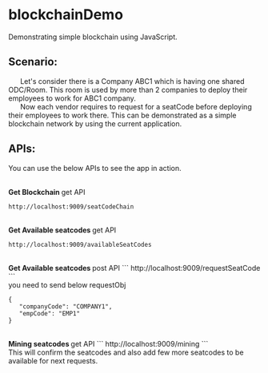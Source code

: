 # blockchainDemo
Demonstrating simple blockchain using JavaScript.

 ## Scenario:
<p>
   &nbsp;&nbsp;&nbsp;&nbsp;&nbsp; Let's consider there is a Company ABC1 which is having one shared ODC/Room. This room is used by more than 2 companies to deploy their employees to work for ABC1 company.<br/>
  &nbsp;&nbsp;&nbsp;&nbsp;&nbsp; Now each vendor requires to request for a seatCode before deploying their employees to work there. This can be demonstrated as a simple blockchain network by using the current application.
</p>

 ## APIs:
 <p> You can use the below APIs to see the app in action.</p>
 <br/>
 <b>Get  Blockchain </b> get API 
 
```
http://localhost:9009/seatCodeChain
```

 <br/> 
 <b>Get  Available seatcodes </b> get API 
 
 ```
http://localhost:9009/availableSeatCodes
```

 <br/> 
 <b>Get  Available seatcodes </b> post API 
  ```
http://localhost:9009/requestSeatCode
```
 <br/>
you need to send below requestObj <br/>

 ```
{	
	"companyCode": "COMPANY1",
	"empCode": "EMP1"
}
```
<br/>
 <b>Mining seatcodes </b> get API 
  ```
http://localhost:9009/mining
```
 <br/>
 This will confirm the seatcodes and also add few more seatcodes to be available for next requests.
